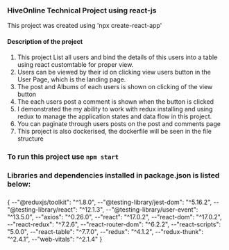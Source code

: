 ### HiveOnline Technical Project using react-js

This project was created using 'npx create-react-app'

#### Description of the project

1. This project List all users and bind the details of this users into a table using react customtable for proper view.
2. Users can be viewed by their id on clicking view users button in the User Page, which is the landing page.
3. The post and Albums of each users is shown on clicking of the view button
4. The each users post a comment is shown when the button is clicked
5. I demonstrated the my ability to work with redux installing and using redux to manage the application states and data flow in this project.
6. You can paginate through users posts on the post and comments page
7. This project is also dockerised, the dockerfile will be seen in the file structure

#####

### To run this project use `npm start`

### Libraries and dependencies installed in package.json is listed below:

#####

{
--"@reduxjs/toolkit": "^1.8.0",
--"@testing-library/jest-dom": "^5.16.2",
--"@testing-library/react": "^12.1.3",
--"@testing-library/user-event": "^13.5.0",
--"axios": "^0.26.0",
--"react": "^17.0.2",
--"react-dom": "^17.0.2",
--"react-redux": "^7.2.6",
--"react-router-dom": "^6.2.2",
--"react-scripts": "5.0.0",
--"react-table": "^7.7.0",
--"redux": "^4.1.2",
--"redux-thunk": "^2.4.1",
--"web-vitals": "^2.1.4"
}

######

